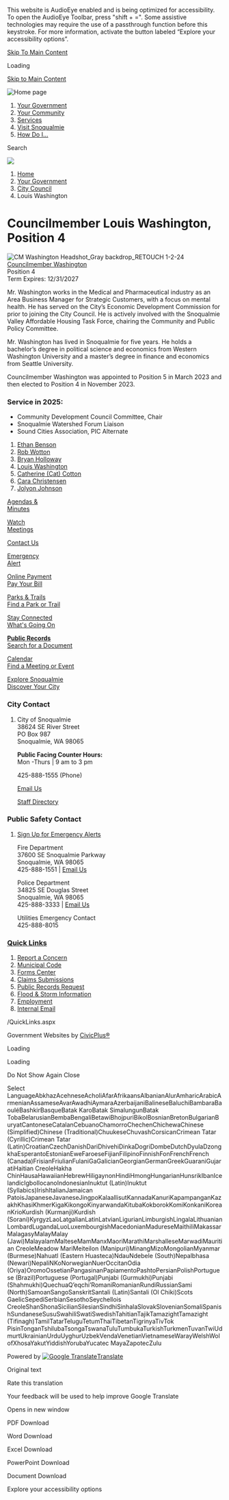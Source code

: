 This website is AudioEye enabled and is being optimized for accessibility. To open the AudioEye Toolbar, press "shift + =". Some assistive technologies may require the use of a passthrough function before this keystroke. For more information, activate the button labeled “Explore your accessibility options”.

[Skip To Main Content](https://www.snoqualmiewa.gov/492/Louis-Washington/)

Loading

[Skip to Main Content](https://www.snoqualmiewa.gov/492/Louis-Washington/)

![Home page](https://www.snoqualmiewa.gov/ImageRepository/Document?documentID=35514)

1. [Your Government](https://www.snoqualmiewa.gov/27/Your-Government)
2. [Your Community](https://www.snoqualmiewa.gov/31/Your-Community)
3. [Services](https://www.snoqualmiewa.gov/101/Services)
4. [Visit Snoqualmie](https://www.snoqualmiewa.gov/1052/Visit-Snoqualmie)
5. [How Do I...](https://www.snoqualmiewa.gov/820/How-Do-I)

Search

![](https://www.snoqualmiewa.gov/ImageRepository/Document?documentID=35513)

1. [Home](https://www.snoqualmiewa.gov)
2. [Your Government](https://www.snoqualmiewa.gov/27/Your-Government)
3. [City Council](https://www.snoqualmiewa.gov/526/City-Council)
4. Louis Washington

# Councilmember Louis Washington, Position 4

![CM Washington Headshot_Gray backdrop_RETOUCH 1-2-24](https://www.snoqualmiewa.gov/ImageRepository/Document?documentId=37503)[Councilmember Washington](mailto:%20lwashington@snoqualmiewa.gov)  
Position 4  
Term Expires: 12/31/2027

Mr. Washington works in the Medical and Pharmaceutical industry as an Area Business Manager for Strategic Customers, with a focus on mental health. He has served on the City’s Economic Development Commission for prior to joining the City Council. He is actively involved with the Snoqualmie Valley Affordable Housing Task Force, chairing the Community and Public Policy Committee.

Mr. Washington has lived in Snoqualmie for five years. He holds a bachelor’s degree in political science and economics from Western Washington University and a master’s degree in finance and economics from Seattle University.

Councilmember Washington was appointed to Position 5 in March 2023 and then elected to Position 4 in November 2023.  

### **Service in 2025:**

- Community Development Council Committee, Chair
- Snoqualmie Watershed Forum Liaison
- Sound Cities Association, PIC Alternate

<!--THE END-->

1. [Ethan Benson](https://www.snoqualmiewa.gov/788/Ethan-Benson)
2. [Rob Wotton](https://www.snoqualmiewa.gov/789/Rob-Wotton)
3. [Bryan Holloway](https://www.snoqualmiewa.gov/491/Bryan-Holloway)
4. [Louis Washington](https://www.snoqualmiewa.gov/492/Louis-Washington)
5. [Catherine (Cat) Cotton](https://www.snoqualmiewa.gov/490/Catherine-Cat-Cotton)
6. [Cara Christensen](https://www.snoqualmiewa.gov/494/Cara-Christensen)
7. [Jolyon Johnson](https://www.snoqualmiewa.gov/787/Jolyon-Johnson)

[Agendas &amp;  
Minutes](https://snoqualmie-wa.municodemeetings.com)

[Watch  
Meetings](https://www.youtube.com/user/SnoqualmieCityGovt)

[Contact Us](https://www.snoqualmiewa.gov/580/Contact-Us)

[Emergency  
Alert](https://www.snoqualmiewa.gov/551/Alerts)

[Online Payment  
Pay Your Bill](https://snoqualmie.merchanttransact.com/Login)

[Parks &amp; Trails  
Find a Park or Trail](https://www.snoqualmiewa.gov/184/Parks-Division)

[Stay Connected  
What's Going On](https://www.snoqualmiewa.gov/79/Stay-Connected)

[**Public Records**  
Search for a Document](https://www.snoqualmiewa.gov/1048/Public-Records)

[Calendar  
Find a Meeting or Event](https://www.snoqualmiewa.gov/calendar.aspx)

[Explore Snoqualmie  
Discover Your City](https://www.snoqualmiewa.gov/329/Visit-Snoqualmie)

### City Contact

1. City of Snoqualmie  
   38624 SE River Street  
   PO Box 987  
   Snoqualmie, WA 98065
   
   **Public Facing Counter Hours:**  
   Mon -Thurs | 9 am to 3 pm
   
   425-888-1555 (Phone)
   
   [Email Us](mailto:info@snoqualmiewa.gov)
   
   [Staff Directory](https://www.snoqualmiewa.gov/480/Staff-Directory)

### Public Safety Contact

1. [Sign Up for Emergency Alerts](https://www.snoqualmiewa.gov/551/Alerts)
   
   Fire Department  
   37600 SE Snoqualmie Parkway  
   Snoqualmie, WA 98065  
   425-888-1551 | [Email Us](mailto:jrellamas@snoqualmiewa.gov)
   
   Police Department  
   34825 SE Douglas Street  
   Snoqualmie, WA 98065  
   425-888-3333 | [Email Us](mailto:%20PoliceRecords@snoqualmiewa.gov)
   
   Utilities Emergency Contact  
   425-888-8015

### [Quick Links](https://www.snoqualmiewa.gov/QuickLinks.aspx?CID=14)

1. [Report a Concern](https://www.snoqualmiewa.gov/FormCenter/Concerns-Questions-16/Questions-Concerns-or-Requests-for-Servi-84)
2. [Municipal Code](https://www.codepublishing.com/WA/Snoqualmie)
3. [Forms Center](https://www.snoqualmiewa.gov/formcenter)
4. [Claims Submissions](https://www.snoqualmiewa.gov/149/City-Clerk)
5. [Public Records Request](https://www.snoqualmiewa.gov/321/Public-Records-Requests)
6. [Flood &amp; Storm Information](https://www.snoqualmiewa.gov/178/Emergency-Management)
7. [Employment](https://www.snoqualmiewa.gov/Jobs.aspx)
8. [Internal Email](https://login.microsoftonline.com)

/QuickLinks.aspx

Government Websites by [CivicPlus®](https://connect.civicplus.com/referral)

Loading

Loading

Do Not Show Again Close

Select LanguageAbkhazAcehneseAcholiAfarAfrikaansAlbanianAlurAmharicArabicArmenianAssameseAvarAwadhiAymaraAzerbaijaniBalineseBaluchiBambaraBaouléBashkirBasqueBatak KaroBatak SimalungunBatak TobaBelarusianBembaBengaliBetawiBhojpuriBikolBosnianBretonBulgarianBuryatCantoneseCatalanCebuanoChamorroChechenChichewaChinese (Simplified)Chinese (Traditional)ChuukeseChuvashCorsicanCrimean Tatar (Cyrillic)Crimean Tatar (Latin)CroatianCzechDanishDariDhivehiDinkaDogriDombeDutchDyulaDzongkhaEsperantoEstonianEweFaroeseFijianFilipinoFinnishFonFrenchFrench (Canada)FrisianFriulianFulaniGaGalicianGeorgianGermanGreekGuaraniGujaratiHaitian CreoleHakha ChinHausaHawaiianHebrewHiligaynonHindiHmongHungarianHunsrikIbanIcelandicIgboIlocanoIndonesianInuktut (Latin)Inuktut (Syllabics)IrishItalianJamaican PatoisJapaneseJavaneseJingpoKalaallisutKannadaKanuriKapampanganKazakhKhasiKhmerKigaKikongoKinyarwandaKitubaKokborokKomiKonkaniKoreanKrioKurdish (Kurmanji)Kurdish (Sorani)KyrgyzLaoLatgalianLatinLatvianLigurianLimburgishLingalaLithuanianLombardLugandaLuoLuxembourgishMacedonianMadureseMaithiliMakassarMalagasyMalayMalay (Jawi)MalayalamMalteseMamManxMaoriMarathiMarshalleseMarwadiMauritian CreoleMeadow MariMeiteilon (Manipuri)MinangMizoMongolianMyanmar (Burmese)Nahuatl (Eastern Huasteca)NdauNdebele (South)Nepalbhasa (Newari)NepaliNKoNorwegianNuerOccitanOdia (Oriya)OromoOssetianPangasinanPapiamentoPashtoPersianPolishPortuguese (Brazil)Portuguese (Portugal)Punjabi (Gurmukhi)Punjabi (Shahmukhi)QuechuaQʼeqchiʼRomaniRomanianRundiRussianSami (North)SamoanSangoSanskritSantali (Latin)Santali (Ol Chiki)Scots GaelicSepediSerbianSesothoSeychellois CreoleShanShonaSicilianSilesianSindhiSinhalaSlovakSlovenianSomaliSpanishSundaneseSusuSwahiliSwatiSwedishTahitianTajikTamazightTamazight (Tifinagh)TamilTatarTeluguTetumThaiTibetanTigrinyaTivTok PisinTonganTshilubaTsongaTswanaTuluTumbukaTurkishTurkmenTuvanTwiUdmurtUkrainianUrduUyghurUzbekVendaVenetianVietnameseWarayWelshWolofXhosaYakutYiddishYorubaYucatec MayaZapotecZulu

Powered by [![Google Translate](https://www.gstatic.com/images/branding/googlelogo/1x/googlelogo_color_42x16dp.png)Translate](https://translate.google.com)

Original text

Rate this translation

Your feedback will be used to help improve Google Translate

Opens in new window

PDF Download

Word Download

Excel Download

PowerPoint Download

Document Download

Explore your accessibility options